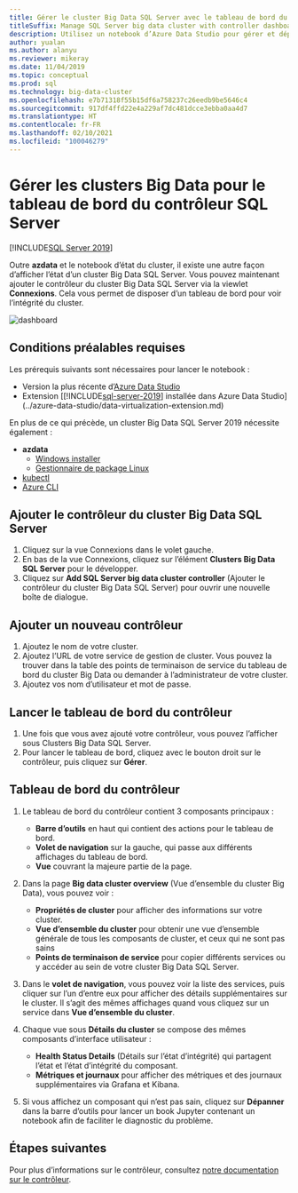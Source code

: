 ```yaml
---
title: Gérer le cluster Big Data SQL Server avec le tableau de bord du contrôleur
titleSuffix: Manage SQL Server big data cluster with controller dashboard
description: Utilisez un notebook d’Azure Data Studio pour gérer et dépanner un cluster Big Data.
author: yualan
ms.author: alanyu
ms.reviewer: mikeray
ms.date: 11/04/2019
ms.topic: conceptual
ms.prod: sql
ms.technology: big-data-cluster
ms.openlocfilehash: e7b71318f55b15df6a758237c26eedb9be5646c4
ms.sourcegitcommit: 917df4ffd22e4a229af7dc481dcce3ebba0aa4d7
ms.translationtype: HT
ms.contentlocale: fr-FR
ms.lasthandoff: 02/10/2021
ms.locfileid: "100046279"
---
```

# <a name="manage-big-data-clusters-for-sql-server-controller-dashboard"></a>Gérer les clusters Big Data pour le tableau de bord du contrôleur SQL Server

[!INCLUDE[SQL Server 2019](../includes/applies-to-version/sqlserver2019.md)]

Outre **azdata** et le notebook d’état du cluster, il existe une autre façon d’afficher l’état d’un cluster Big Data SQL Server. Vous pouvez maintenant ajouter le contrôleur du cluster Big Data SQL Server via la viewlet **Connexions**. Cela vous permet de disposer d’un tableau de bord pour voir l’intégrité du cluster.

![dashboard](media/manage-with-controller-dashboard/controller-dashboard.png)
## <a name="prerequisites"></a>Conditions préalables requises

Les prérequis suivants sont nécessaires pour lancer le notebook :

* Version la plus récente d’[Azure Data Studio](../azure-data-studio/download-azure-data-studio.md)
* Extension [[!INCLUDE[sql-server-2019](../includes/sssql19-md.md)] installée dans Azure Data Studio](../azure-data-studio/data-virtualization-extension.md)

En plus de ce qui précède, un cluster Big Data SQL Server 2019 nécessite également :

* **azdata**
    - [Windows installer](../azdata/install/deploy-install-azdata-installer.md)
    - [Gestionnaire de package Linux](../azdata/install/deploy-install-azdata-linux-package.md)
* [kubectl](https://kubernetes.io/docs/tasks/tools/install-kubectl/#install-kubectl-binary-using-native-package-management)
* [Azure CLI](/cli/azure/install-azure-cli)

## <a name="add-sql-server-big-data-cluster-controller"></a>Ajouter le contrôleur du cluster Big Data SQL Server

1. Cliquez sur la vue Connexions dans le volet gauche.
2. En bas de la vue Connexions, cliquez sur l’élément **Clusters Big Data SQL Server** pour le développer.
3. Cliquez sur **Add SQL Server big data cluster controller** (Ajouter le contrôleur du cluster Big Data SQL Server) pour ouvrir une nouvelle boîte de dialogue.

## <a name="add-new-controller"></a>Ajouter un nouveau contrôleur

1. Ajoutez le nom de votre cluster.
2. Ajoutez l’URL de votre service de gestion de cluster. Vous pouvez la trouver dans la table des points de terminaison de service du tableau de bord du cluster Big Data ou demander à l’administrateur de votre cluster.
3. Ajoutez vos nom d’utilisateur et mot de passe.

## <a name="launch-controller-dashboard"></a>Lancer le tableau de bord du contrôleur

1. Une fois que vous avez ajouté votre contrôleur, vous pouvez l’afficher sous Clusters Big Data SQL Server.
2. Pour lancer le tableau de bord, cliquez avec le bouton droit sur le contrôleur, puis cliquez sur **Gérer**.

## <a name="controller-dashboard"></a>Tableau de bord du contrôleur

1. Le tableau de bord du contrôleur contient 3 composants principaux :

    - **Barre d’outils** en haut qui contient des actions pour le tableau de bord.
    - **Volet de navigation** sur la gauche, qui passe aux différents affichages du tableau de bord.
    - **Vue** couvrant la majeure partie de la page.

2. Dans la page **Big data cluster overview** (Vue d’ensemble du cluster Big Data), vous pouvez voir :

    - **Propriétés de cluster** pour afficher des informations sur votre cluster.
    - **Vue d’ensemble du cluster** pour obtenir une vue d’ensemble générale de tous les composants de cluster, et ceux qui ne sont pas sains
    - **Points de terminaison de service** pour copier différents services ou y accéder au sein de votre cluster Big Data SQL Server.

3. Dans le **volet de navigation**, vous pouvez voir la liste des services, puis cliquer sur l’un d’entre eux pour afficher des détails supplémentaires sur le cluster. Il s’agit des mêmes affichages quand vous cliquez sur un service dans **Vue d’ensemble du cluster**.

4. Chaque vue sous **Détails du cluster** se compose des mêmes composants d’interface utilisateur :

    - **Health Status Details** (Détails sur l’état d’intégrité) qui partagent l’état et l’état d’intégrité du composant.
    - **Métriques et journaux** pour afficher des métriques et des journaux supplémentaires via Grafana et Kibana.

1. Si vous affichez un composant qui n’est pas sain, cliquez sur **Dépanner** dans la barre d’outils pour lancer un book Jupyter contenant un notebook afin de faciliter le diagnostic du problème.

## <a name="next-steps"></a>Étapes suivantes

Pour plus d’informations sur le contrôleur, consultez [notre documentation sur le contrôleur](concept-controller.md).